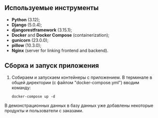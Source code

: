 ## Используемые инструменты
* **Python** (3.12);
* **Django** (5.0.4);
* **djangorestframework** (3.15.1);
* **Docker** and **Docker Compose** (containerization);
* **gunicorn** (23.0.0);
* **pillow** (10.3.0);
* **Nginx** (server for linking frontend and backend).

## Сборка и запуск приложения
1. Собираем и запускаем контейнеры с приложением. В терминале в общей директории (с файлом "docker-compose.yml") 
вводим команду:
    ```
    docker-compose up -d
    ```
В демонстрационных данных в базу данных уже добавлены некоторые продукты и пользователи с заказами.
